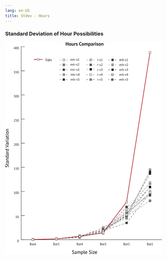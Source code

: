 ```yaml
---
lang: en-US
title: Stdev - Hours
---
```


### Standard Deviation of Hour Possibilities

![Hour Category](../_media/graphs/stdev-hr-comp.svg 'Hours Comparison')
